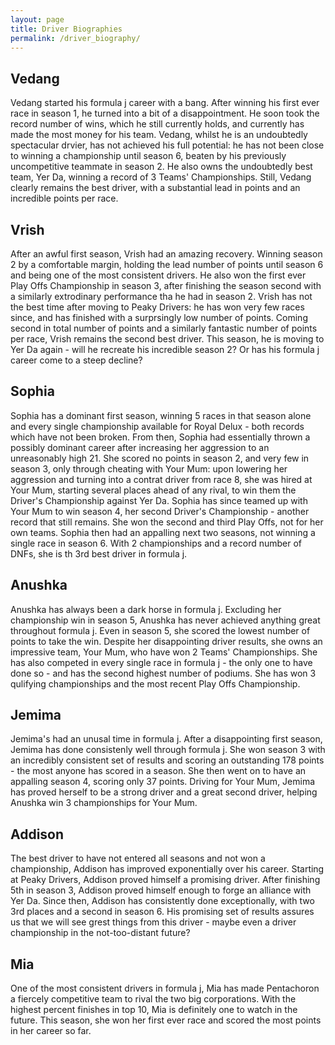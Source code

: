 ```yaml
---
layout: page
title: Driver Biographies
permalink: /driver_biography/
---
```


## Vedang
Vedang started his formula j career with a bang. After winning his first ever race in season 1, he turned into a bit of a disappointment. He soon took the record number of wins, which he still currently holds, and currently has made the most money for his team. Vedang, whilst he is an undoubtedly spectacular drvier, has not achieved his full potential: he has not been close to winning a championship until season 6, beaten by his previously uncompetitive teammate in season 2. He also owns the undoubtedly best team, Yer Da, winning a record of 3 Teams' Championships. Still, Vedang clearly remains the best driver, with a substantial lead in points and an incredible points per race. 

## Vrish
After an awful first season, Vrish had an amazing recovery. Winning season 2 by a comfortable margin, holding the lead number of points until season 6 and being one of the most consistent drivers. He also won the first ever Play Offs Championship in season 3, after finishing the season second with a similarly extrodinary performance tha he had in season 2. Vrish has not the best time after moving to Peaky Drivers: he has won very few races since, and has finished with a surprsingly low number of points. Coming second in total number of points and a similarly fantastic number of points per race, Vrish remains the second best driver. This season, he is moving to Yer Da again - will he recreate his incredible season 2? Or has his formula j career come to a steep decline? 

## Sophia
Sophia has a dominant first season, winning 5 races in that season alone and every single championship available for Royal Delux - both records which have not been broken. From then, Sophia had essentially thrown a possibly dominant career after increasing her aggression to an unreasonably high 21. She scored no points in season 2, and very few in season 3, only through cheating with Your Mum: upon lowering her aggression and turning into a contrat driver from race 8, she was hired at Your Mum, starting several places ahead of any rival, to win them the Driver's Championship against Yer Da. Sophia has since teamed up with Your Mum to win season 4, her second Driver's Championship - another record that still remains. She won the second and third Play Offs, not for her own teams. Sophia then had an appalling next two seasons, not winning a single race in season 6. With 2 championships and a record number of DNFs, she is th 3rd best driver in formula j.

## Anushka
Anushka has always been a dark horse in formula j. Excluding her championship win in season 5, Anushka has never achieved anything great throughout formula j. Even in season 5, she scored the lowest number of points to take the win. Despite her disappointing driver results, she owns an impressive team, Your Mum, who have won 2 Teams' Championships. She has also competed in every single race in formula j - the only one to have done so - and has the second highest number of podiums. She has won 3 qulifying championships and the most recent Play Offs Championship. 

## Jemima
Jemima's had an unusal time in formula j. After a disappointing first season, Jemima has done consistenly well through formula j. She won season 3 with an incredibly consistent set of results and scoring an outstanding 178 points - the most anyone has scored in a season. She then went on to have an appalling season 4, scoring only 37 points. Driving for Your Mum, Jemima has proved herself to be a strong driver and a great second driver, helping Anushka win 3 championships for Your Mum. 

## Addison
The best driver to have not entered all seasons and not won a championship, Addison has improved exponentially over his career. Starting at Peaky Drivers, Addison proved himself a promising driver. After finishing 5th in season 3, Addison proved himself enough to forge an alliance with Yer Da. Since then, Addison has consistently done exceptionally, with two 3rd places and a second in season 6. His promising set of results assures us that we will see grest things from this driver - maybe even a driver championship in the not-too-distant future? 

## Mia
One of the most consistent drivers in formula j, Mia has made Pentachoron a fiercely competitive team to rival the two big corporations. With the highest percent finishes in top 10, Mia is definitely one to watch in the future. This season, she won her first ever race and scored the most points in her career so far. 
